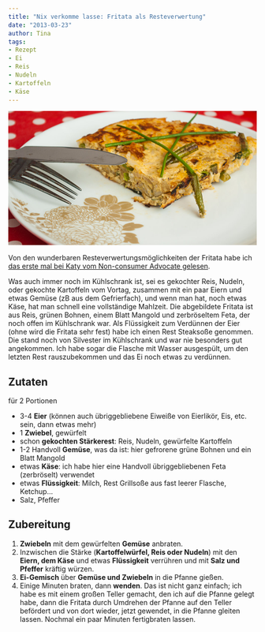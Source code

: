 ```yaml
---
title: "Nix verkomme lasse: Fritata als Resteverwertung"
date: "2013-03-23" 
author: Tina
tags:
- Rezept
- Ei
- Reis
- Nudeln
- Kartoffeln
- Käse
---
```


![Fritata mit Reis vom Vortag, grünen Bohnen, Mangold](images/fritata.jpg) 

Von den wunderbaren Resteverwertungsmöglichkeiten der Fritata habe ich [das erste mal bei Katy vom Non-consumer Advocate gelesen](http://thenonconsumeradvocate.com/2009/10/cheap-eats-hakuna-frittata/).  

Was auch immer noch im Kühlschrank ist, sei es gekochter Reis, Nudeln, oder gekochte Kartoffeln vom Vortag, zusammen mit ein paar Eiern und etwas Gemüse (zB aus dem Gefrierfach), und wenn man hat, noch etwas Käse, hat man schnell eine vollständige Mahlzeit. Die abgebildete Fritata ist aus Reis, grünen Bohnen, einem Blatt Mangold und zerbröseltem Feta, der noch offen im Kühlschrank war. Als Flüssigkeit zum Verdünnen der Eier (ohne wird die Fritata sehr fest) habe ich einen Rest Steaksoße genommen. Die stand noch von Silvester im Kühlschrank und war nie besonders gut angekommen. Ich habe sogar die Flasche mit Wasser ausgespült, um den letzten Rest rauszubekommen und das Ei noch etwas zu verdünnen.

## Zutaten

für 2 Portionen

- 3-4 **Eier** (können auch übriggebliebene Eiweiße von Eierlikör, Eis, etc. sein, dann etwas mehr)
- 1 **Zwiebel**, gewürfelt
- schon **gekochten Stärkerest**: Reis, Nudeln, gewürfelte Kartoffeln
- 1-2 Handvoll **Gemüse**, was da ist: hier gefrorene grüne Bohnen und ein Blatt Mangold
- etwas **Käse**: ich habe hier eine Handvoll übriggebliebenen Feta (zerbröselt) verwendet
- etwas **Flüssigkeit**: Milch, Rest Grillsoße aus fast leerer Flasche, Ketchup...
- Salz, Pfeffer

## Zubereitung

1. **Zwiebeln** mit dem gewürfelten **Gemüse** anbraten.
2. Inzwischen die Stärke (**Kartoffelwürfel, Reis oder Nudeln**) mit den **Eiern, dem Käse** und etwas **Flüssigkeit** verrühren und mit **Salz und Pfeffer** kräftig würzen.
3. **Ei-Gemisch** über **Gemüse und Zwiebeln** in die Pfanne gießen.
4. Einige Minuten braten, dann **wenden**. Das ist nicht ganz einfach; ich habe es mit einem großen Teller gemacht, den ich auf die Pfanne gelegt habe, dann die Fritata durch Umdrehen der Pfanne auf den Teller befördert und von dort wieder, jetzt gewendet, in die Pfanne gleiten lassen. Nochmal ein paar Minuten fertigbraten lassen.
